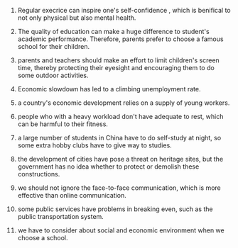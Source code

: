 1. Regular execrice can inspire one's self-confidence , which is benifical to not only physical but also mental health.

2. The quality of education can make a huge difference to student's academic performance. Therefore, parents prefer to choose a famous school for their children.

3. parents and teachers should make an effort to limit children's screen time, thereby protecting their eyesight and encouraging them to do some outdoor activities.

4. Economic slowdown has led to a climbing unemployment rate.

5. a country's economic development relies on a supply of young workers.

6. people who with a heavy workload don't have adequate to rest, which can be harmful to their fitness.

7. a large number of students in China have to do self-study at night, so some extra hobby clubs have to give way to studies.

8. the development of cities have pose a threat on heritage sites, but the government has no idea whether to protect or demolish these constructions.

9. we should not ignore the face-to-face communication, which is more effective than online communication.

10. some public services have problems in breaking even, such as the public transportation system.

11. we have to consider about social and economic environment when we choose a school.

